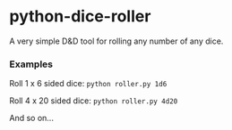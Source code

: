 # python-dice-roller
A very simple D&amp;D tool for rolling any number of any dice.

### Examples

Roll 1 x 6 sided dice:
`python roller.py 1d6`

Roll 4 x 20 sided dice:
`python roller.py 4d20`

And so on...
